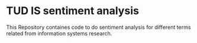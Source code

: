 # TUD IS sentiment analysis
This Repository containes code to do sentiment analysis for different terms related from information systems research.